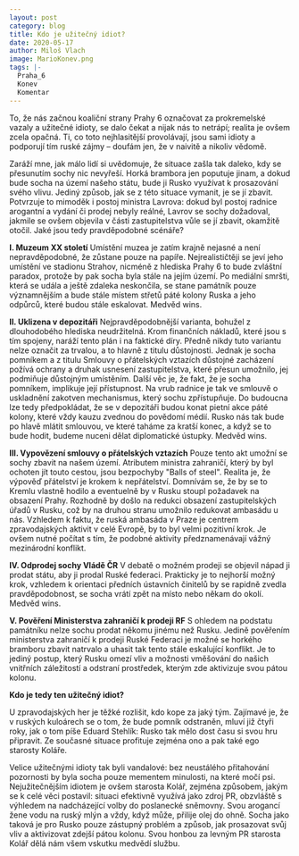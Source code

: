 ```yaml
---
layout: post
category: blog
title: Kdo je užitečný idiot?
date: 2020-05-17
author: Miloš Vlach
image: MarioKonev.png
tags: |-
  Praha_6
  Konev
  Komentar
---
```

To, že nás začnou koaliční strany Prahy 6 označovat za prokremelské vazaly a užitečné idioty, se dalo čekat a nijak nás to netrápí; realita je ovšem zcela opačná. Ti, co toto nejhlasitější provolávají, jsou sami idioty a podporují tím ruské zájmy – doufám jen, že v naivitě a nikoliv vědomě. 

Zaráží mne, jak málo lidí si uvědomuje, že situace zašla tak daleko, kdy se přesunutím sochy nic nevyřeší. Horká brambora jen poputuje jinam, a dokud bude socha na území našeho státu, bude  ji Rusko využívat k prosazování svého vlivu. Jediný způsob, jak se z této situace vymanit, je se jí zbavit. Potvrzuje to mimoděk i postoj ministra Lavrova: dokud byl postoj radnice arogantní a vydání či prodej nebyly reálné, Lavrov se sochy dožadoval, jakmile se ovšem objevila v části zastupitelstva vůle se jí zbavit, okamžitě otočil. Jaké jsou tedy pravděpodobné scénáře?

**I. Muzeum XX století**
Umístění muzea je zatím krajně nejasné a není nepravděpodobné, že zůstane pouze na papíře. Nejrealističtěji se jeví jeho umístění ve stadionu Strahov, nicméně z hlediska Prahy 6 to bude zvláštní paradox, protože by pak socha byla stále na jejím území. Po mediální smršti, která se udála a ještě zdaleka neskončila, se stane památník pouze významnějším a bude stále místem střetů páté kolony Ruska a jeho odpůrců, které budou stále eskalovat. Medvěd wins.  

**II. Uklizena v depozitáři**
Nejpravděpodobnější varianta, bohužel z dlouhodobého hlediska neudržitelná. Krom finančních nákladů, které jsou s tím spojeny, naráží tento plán i na faktické díry. Předně nikdy tuto variantu nelze označit za trvalou, a to hlavně z titulu důstojnosti. Jednak je  socha pomníkem a z titulu Smlouvy o přátelských vztazích důstojné zacházení požívá ochrany a druhak usnesení zastupitelstva, které přesun umožnilo, jej podmiňuje důstojným umístěním. Další věc je, že fakt, že je socha pomníkem, implikuje její přístupnost. Na vrub radnice je tak ve smlouvě o uskladnění zakotven mechanismus, který sochu zpřístupňuje. Do budoucna lze tedy předpokládat, že se v depozitáři budou konat pietní akce páté kolony, které vždy kauzu zvednou do povědomí médií. Rusko nás tak bude po hlavě mlátit smlouvou, ve které taháme za kratší konec, a když se to bude hodit, budeme nuceni dělat diplomatické ústupky. Medvěd wins.

**III. Vypovězení smlouvy o přátelských vztazích**
Pouze tento akt umožní se sochy zbavit na našem území. Atributem ministra zahraničí, který by byl ochoten jít touto cestou, jsou bezpochyby "Balls of steel". Realita je, že výpověď přátelství je krokem k nepřátelství. Domnívám se, že by se to Kremlu vlastně hodilo a eventuelně by v Rusku stoupl požadavek na obsazení Prahy. Rozhodně by došlo na redukci obsazení zastupitelských úřadů v Rusku, což by na druhou stranu umožnilo redukovat ambasádu u nás. Vzhledem  k faktu, že ruská ambasáda v Praze je centrem zpravodajských aktivit v celé Evropě, by to byl velmi pozitivní krok. Je ovšem nutné počítat s tím, že podobné aktivity předznamenávají vážný mezinárodní konflikt.

**IV. Odprodej sochy Vládě ČR**
V debatě o možném prodeji se objevil nápad ji prodat státu, aby ji prodal Ruské federaci. Prakticky je to nejhorší možný krok, vzhledem k orientaci předních ústavních činitelů by se rapidně zvedla pravděpodobnost, se socha vrátí zpět na místo nebo někam do okolí. Medvěd wins.

**V. Pověření Ministerstva zahraničí k prodeji RF**
S ohledem na podstatu památníku nelze sochu prodat někomu jinému než Rusku. Jedině pověřením ministerstva zahraničí k prodeji Ruské Federaci je možné se horkého bramboru zbavit natrvalo a uhasit tak tento stále eskalující konflikt. Je to jediný postup, který Rusku omezí vliv a možnosti vměšování do našich vnitřních záležitostí a odstraní prostředek, kterým zde aktivizuje svou pátou kolonu.  

**Kdo je tedy ten užitečný idiot?**

U zpravodajských her je těžké rozlišit, kdo kope za jaký tým. Zajímavé je, že v ruských kuloárech se o tom, že bude pomník odstraněn, mluví již čtyři roky, jak o tom píše Eduard Stehlík: Rusko tak mělo dost času si svou hru připravit. Ze současné situace profituje zejména ono a pak také ego starosty Koláře.     
   
Velice užitečnými idioty tak byli vandalové: bez neustálého přitahování pozornosti by byla socha pouze mementem minulosti, na které močí psi.  Nejužitečnějším idiotem je ovšem starosta Kolář, zejména způsobem, jakým se k celé věci postavil: situaci efektivně využívá jako zdroj PR, obzvláště s výhledem na nadcházející volby do poslanecké sněmovny. Svou arogancí žene vodu na ruský mlýn a vždy, když může, přilije olej do ohně. Socha jako taková je pro Rusko pouze zástupný problém a způsob, jak prosazovat svůj vliv a aktivizovat zdejší pátou kolonu. Svou honbou za levným PR starosta Kolář dělá nám všem vskutku medvědí službu.
